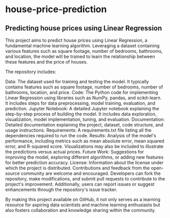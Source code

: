 # house-price-prediction
## Predicting house prices using Linear Regression 
This project aims to predict house prices using Linear Regression, a fundamental machine learning algorithm. Leveraging a dataset containing various features such as square footage, number of bedrooms, bathrooms, and location, the model will be trained to learn the relationship between these features and the price of houses.

The repository includes:

Data: The dataset used for training and testing the model. It typically contains features such as square footage, number of bedrooms, number of bathrooms, location, and price.
Code: The Python code for implementing Linear Regression using libraries such as NumPy, pandas, and scikit-learn. It includes steps for data preprocessing, model training, evaluation, and prediction.
Jupyter Notebook: A detailed Jupyter notebook explaining the step-by-step process of building the model. It includes data exploration, visualization, model implementation, tuning, and evaluation.
Documentation: Detailed documentation explaining the project, dataset, code structure, and usage instructions.
Requirements: A requirements.txt file listing all the dependencies required to run the code.
Results: Analysis of the model's performance, including metrics such as mean absolute error, mean squared error, and R-squared score. Visualizations may also be included to illustrate the predictions versus actual prices.
Future Work: Suggestions for improving the model, exploring different algorithms, or adding new features for better prediction accuracy.
License: Information about the license under which the project is distributed.
Contributions and feedback from the open-source community are welcome and encouraged. Developers can fork the repository, make modifications, and submit pull requests to contribute to the project's improvement. Additionally, users can report issues or suggest enhancements through the repository's issue tracker.

By making this project available on GitHub, it not only serves as a learning resource for aspiring data scientists and machine learning enthusiasts but also fosters collaboration and knowledge sharing within the community.







